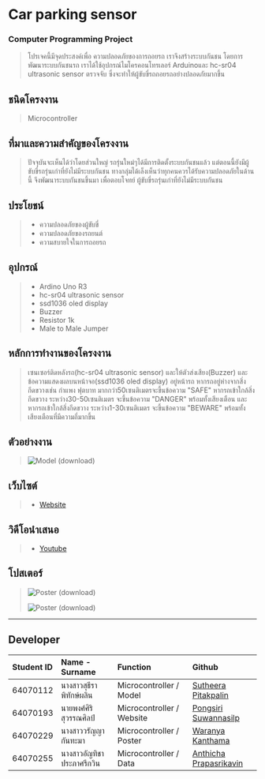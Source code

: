 #  Car parking sensor
### Computer Programming Project
> โปรเจคนี้มีจุดประสงค์เพื่อ ความปลอดภัยของการถอยรถ เราจึงสร้างระบบกันชน โดยการพัฒนาระบบกันชนรถ เราได้ใช้อุปกรณ์ไมโครคอนโทรเลอร์ Arduinoและ hc-sr04 ultrasonic sensor ตรวจจับ
ซึ่งจะทำให้ผู้ขับขี่รถถอยรถอย่างปลอดภัยมากขึ้น
## ชนิดโครงงาน
> Microcontroller
## ที่มาและความสำคัญของโครงงาน
> ปัจจุบันจะเห็นได้ว่าโดยส่วนใหญ่ รถรุ่นใหม่ๆได้มีการติดตั้งระบบกันชนแล้ว แต่ตอนนี้ยังมีผู้ขับขี่รถรุ่นเก่าที่ยังไม่มีระบบกันชน ทางกลุ่มได้เล็งเห็นว่าทุกคนควรได้รับความปลอดภัยในด้านนี้ จึงพัฒนาระบบกันชนขึ้นมา เพื่อตอบโจทย์ ผู้ขับขี่รถรุ่นเก่าที่ยังไม่มีระบบกันชน
## ประโยชน์
> * ความปลอดภัยของผู้ขับขี่
> * ความปลอดภัยของรถยนต์
> * ความสบายใจในการถอยรถ
## อุปกรณ์
> * Ardino Uno R3
> * hc-sr04 ultrasonic sensor
> * ssd1036 oled display
> * Buzzer
> * Resistor 1k
> * Male to Male Jumper
## หลักการทำงานของโครงงาน
> เซนเซอร์ติดหลังรถ(hc-sr04 ultrasonic sensor) และให้ตัวส่งเสียง(Buzzer) และข้อความแสดงผลบนหน้าจอ(ssd1036 oled display) อยู่หน้ารถ หากรถอยู่ห่างจากสิ่งกีดขวางเช่น กำแพง ฟุตบาท มากกว่า50เซนติเมตรจะขึ้นข้อความ "SAFE" หากรถเข้าใกล้สิ่งกีดขวาง ระหว่าง30-50เซนติเมตร จะขึ้นข้อความ "DANGER" พร้อมทั้งเสียงเตือน และหากรถเข้าใกล้สิ่งกีดขวาง ระหว่าง1-30เซนติเมตร จะขึ้นข้อความ "BEWARE" พร้อมทั้งเสียงเตือนที่มีความถี่มากขึ้น
## ตัวอย่างงาน
> ![Model (download)](pass)
## เว็บไซต์
> * [Website](pass)
## วิดีโอนำเสนอ
> * [Youtube](pass)
## โปสเตอร์
>  ![Poster (download)](pass)
> 
>  ![Poster (download)](pass)
---
Developer
---

| Student ID | Name - Surname |  Function | Github |
| :-------- | :-------- | :--------- |:--------- |
|   64070112   |   นางสาวสุธีรา พิทักษ์ผลิน   |    Microcontroller / Model   |   [Sutheera Pitakpalin](https://github.com/SutheeraP)   |
|   64070193   |   นายพงศ์ศิริ สุวรรณศิลป์  |    Microcontroller / Website   |  [Pongsiri Suwannasilp](https://github.com/ipxz-p)   |
|   64070229   |   นางสาววรัญญา กันทะมา   |    Microcontroller / Poster   |   [Waranya Kanthama](https://github.com/64070229)   |
|   64070255   |   นางสาวอัญทิชา ประภาศรีกวิน   |    Microcontroller / Data   |  [Anthicha Prapasrikavin](https://github.com/OX-TOPIS)   |
